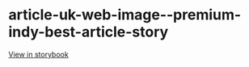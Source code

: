# article-uk-web-image--premium-indy-best-article-story

[View in storybook](https://raw.githack.com/Independent-Digital-News-and-Media-Ltd/indy-pwamp-sb/PR-1214-sb/index.html?path=/story/article-uk-web-image--premium-indy-best-article-story)